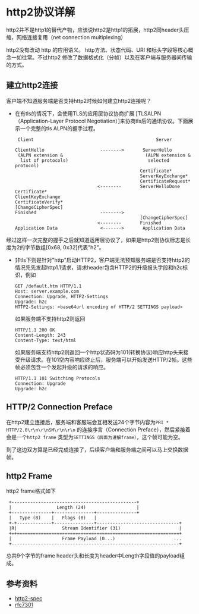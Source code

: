 # http2协议详解

http2并不是http1的替代产物，应该说http2是http1的拓展，http2同header头压缩，网络连接复用（net connection multiplexing）

http2没有改动 http 的应用语义。 http方法、状态代码、URI 和标头字段等核心概念一如往常。不过http2 修改了数据格式化（分帧）以及在客户端与服务器间传输的方式。


## 建立http2连接

客户端不知道服务端是否支持http2时候如何建立http2连接呢？
- 在有tls的情况下，会使用TLS的应用层协议协商扩展 [TLSALPN（Application-Layer Protocol Negotiation）]来协商tls后的通讯协议。下面展示一个完整的tls ALPN的握手过程。
    ```
     Client                                              Server

   ClientHello                     -------->       ServerHello
     (ALPN extension &                               (ALPN extension &
      list of protocols)                              selected protocol)
                                                   Certificate*
                                                   ServerKeyExchange*
                                                   CertificateRequest*
                                   <--------       ServerHelloDone
   Certificate*
   ClientKeyExchange
   CertificateVerify*
   [ChangeCipherSpec]
   Finished                        -------->
                                                   [ChangeCipherSpec]
                                   <--------       Finished
   Application Data                <------->       Application Data
    ```
 经过这样一次完整的握手之后就知道运用层协议了，如果是http2则协议标志是长度为2的字节数组[0x68, 0x32]代表"h2"。
- 非tls下则是针对"http"启动HTTP2，客户端无法预知服务端是否支持http2的情况先先发起http1.1请求，请求header包含HTTP2的升级报头字段和h2c标识，例如
    ```
    GET /default.htm HTTP/1.1
    Host: server.example.com
    Connection: Upgrade, HTTP2-Settings
    Upgrade: h2c
    HTTP2-Settings: <base64url encoding of HTTP/2 SETTINGS payload>
    ```
    如果服务端不支持http2则返回
    ```
    HTTP/1.1 200 OK
    Content-Length: 243
    Content-Type: text/html
    ```
    如果服务端支持http2则返回一个http状态码为101(转换协议)响应http头来接受升级请求。在101空内容响应终止后，服务端可以开始发送HTTP/2帧。这些帧必须包含一个发起升级的请求的响应。
    ```
    HTTP/1.1 101 Switching Protocols
    Connection: Upgrade
    Upgrade: h2c
    ```


## HTTP/2 Connection Preface

在http2建立连接后，服务端和客服端会互相发送24个字节内容为`PRI * HTTP/2.0\r\n\r\nSM\r\n\r\n` 的连接序言（Connection Preface），然后紧接着会是一个`http2 frame` 类型为`SETTINGS（后面为讲解frame）`，这个帧可能为空。

到了这边双方算是已经完成连接了，后续客户端和服务端之间可以马上交换数据帧。

## http2 Frame

http2 frame格式如下

```
 +-----------------------------------------------+
 |                 Length (24)                   |
 +---------------+---------------+---------------+
 |   Type (8)    |   Flags (8)   |
 +-+-------------+---------------+-------------------------------+
 |R|                 Stream Identifier (31)                      |
 +=+=============================================================+
 |                   Frame Payload (0...)                      ...
 +---------------------------------------------------------------+
 ```
 总共9个字节的frame header头和长度为header中Length字段值的payload组成。


## 参考资料
- [http2-spec](https://http2.github.io/http2-spec/#starting)
- [rfc7301](https://tools.ietf.org/html/rfc7301)
